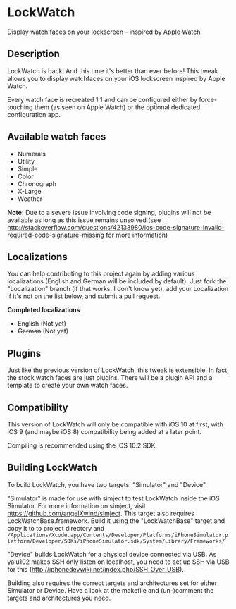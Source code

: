 # LockWatch
Display watch faces on your lockscreen - inspired by Apple Watch

## Description
LockWatch is back! And this time it's better than ever before! This tweak allows you to display watchfaces on your iOS lockscreen inspired by Apple Watch.

Every watch face is recreated 1:1 and can be configured either by force-touching them (as seen on Apple Watch) or the optional dedicated configuration app.

## Available watch faces
* Numerals 
* Utility 
* Simple 
* Color 
* Chronograph
* X-Large
* Weather

**Note:** Due to a severe issue involving code signing, plugins will not be available as long as this issue remains unsolved (see http://stackoverflow.com/questions/42133980/ios-code-signature-invalid-required-code-signature-missing for more information)

## Localizations
You can help contributing to this project again by adding various localizations (English and German will be included by default). Just fork the "Localization" branch (if that works, I don't know yet), add your Localization if it's not on the list below, and submit a pull request.

**Completed localizations**

* ~~English~~ (Not yet) 
* ~~German~~ (Not yet)

## Plugins
Just like the previous version of LockWatch, this tweak is extensible. In fact, the stock watch faces are just plugins. There will be a plugin API and a template to create your own watch faces.

## Compatibility
This version of LockWatch will only be compatible with iOS 10 at first, with iOS 9 (and maybe iOS 8) compatibility being added at a later point.

Compiling is recommended using the iOS 10.2 SDK

## Building LockWatch
To build LockWatch, you have two targets: "Simulator" and "Device".

"Simulator" is made for use with simject to test LockWatch inside the iOS Simulator. For more information on simject, visit https://github.com/angelXwind/simject. This target also requires LockWatchBase.framework. Build it using the "LockWatchBase" target and copy it to to project directory and 
`/Applications/Xcode.app/Contents/Developer/Platforms/iPhoneSimulator.platform/Developer/SDKs/iPhoneSimulator.sdk/System/Library/Frameworks/`


"Device" builds LockWatch for a physical device connected via USB. As yalu102 makes SSH only listen on localhost, you need to set up SSH via USB for this (http://iphonedevwiki.net/index.php/SSH_Over_USB).

Building also requires the correct targets and architectures set for either Simulator or Device. Have a look at the makefile and (un-)comment the targets and architectures you need.
